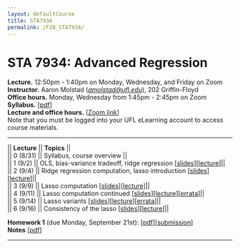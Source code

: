 ```yaml
---
layout: defaultCourse
title: STA7934
permalink: /F20_STA7934/
---
```

# STA 7934: Advanced Regression   
**Lecture.** 12:50pm - 1:40pm on Monday, Wednesday, and Friday on Zoom  
**Instructor.** Aaron Molstad (*amolstad@ufl.edu*), 202 Griffin-Floyd  
**Office hours.** Monday, Wednesday from 1:45pm - 2:45pm on Zoom  
**Syllabus.** [[pdf](/docs/STA7934_F20_Syllabus.pdf)]  
**Lecture and office hours.** [[Zoom link](https://ufl.zoom.us/j/92022598550?pwd=SEVaK0dXdTlYUmVuY3ZHbXVhVFJldz09)]  
Note that you must be logged into your UFL eLearning account to access course materials.  

---------------  

||  **Lecture** ||  **Topics**  ||  
|| 0 (8/31)  || Syllabus, course overview ||  
|| 1 (9/2)  || OLS, bias-variance tradeoff, ridge regression [[slides](https://ufl.instructure.com/files/52239110/download?download_frd=1)][[lecture](https://ufl.instructure.com/courses/412309/files?preview=52201813)]||  
|| 2 (9/4)  || Ridge regression computation, lasso introduction [[slides](https://ufl.instructure.com/files/52241793/download?download_frd=1)][[lecture](https://ufl.instructure.com/courses/412309/files?preview=52241780)]||  
|| 3 (9/9)  || Lasso computation [[slides](https://ufl.instructure.com/files/52355614/download?download_frd=1)][[lecture](https://ufl.instructure.com/courses/412309/files?preview=52355098)]||  
|| 4 (9/11)  || Lasso computation continued [[slides](https://ufl.instructure.com/files/52473276/download?download_frd=1)][[lecture](https://ufl.instructure.com/files/52394727/download?download_frd=1)][[errata](https://ufl.instructure.com/files/52395251/download?download_frd=1)]||  
|| 5 (9/14)  || Lasso variants [[slides](https://ufl.instructure.com/files/52501851/download?download_frd=1)][[lecture](https://ufl.instructure.com/courses/412309/files?preview=52477408)][[errata](https://ufl.instructure.com/files/52501663/download?download_frd=1)]||  
|| 6 (9/16)  || Consistency of the lasso [[slides](https://ufl.instructure.com/files/52616223/download?download_frd=1)][[lecture](https://ufl.instructure.com/files/52616287/download?download_frd=1)]||   

**Homework 1** (due Monday, September 21st): [[pdf](https://ufl.instructure.com/files/52547041/download?download_frd=1)][[submission](https://ufl.instructure.com/courses/412309/assignments/4428217)]  
**Notes** [[pdf](https://ufl.instructure.com/files/52616343/download?download_frd=1)]  

---------------  

